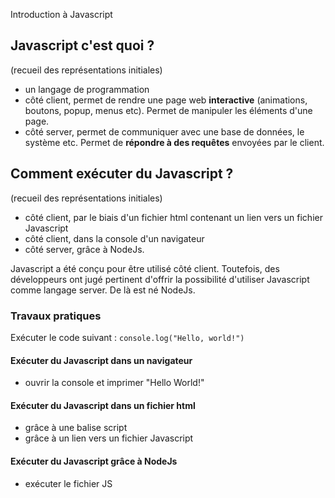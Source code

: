 Introduction à Javascript

## Javascript c'est quoi ?

(recueil des représentations initiales)

- un langage de programmation
- côté client, permet de rendre une page web **interactive** (animations, boutons, popup, menus etc). Permet de manipuler les éléments d'une page.
- côté server, permet de communiquer avec une base de données, le système etc. Permet de **répondre à des requêtes** envoyées par le client.

## Comment exécuter du Javascript ?

(recueil des représentations initiales)

- côté client, par le biais d'un fichier html contenant un lien vers un fichier Javascript
- côté client, dans la console d'un navigateur
- côté server, grâce à NodeJs.

Javascript a été conçu pour être utilisé côté client. Toutefois, des développeurs ont jugé pertinent d'offrir la possibilité d'utiliser Javascript comme langage server. De là est né NodeJs.

### Travaux pratiques

Exécuter le code suivant : `console.log("Hello, world!")`

#### Exécuter du Javascript dans un navigateur

- ouvrir la console et imprimer "Hello World!"

#### Exécuter du Javascript dans un fichier html

- grâce à une balise script
- grâce à un lien vers un fichier Javascript

#### Exécuter du Javascript grâce à NodeJs

- exécuter le fichier JS

